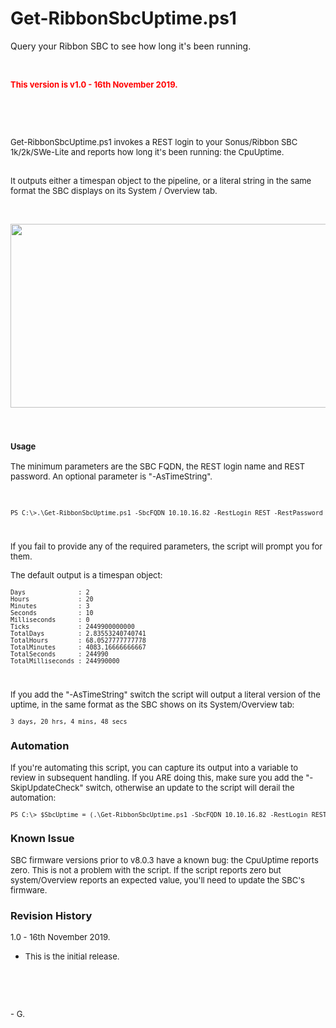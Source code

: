 # Get-RibbonSbcUptime.ps1
Query your Ribbon SBC to see how long it's been running.

<p>&nbsp;</p>
<p><strong><span style="font-size: small; color: #ff0000;">This version is v1.0 - 16th November 2019.</span></strong></p>
<p>&nbsp;</p>
<p>&nbsp;</p>
<p><span style="font-size: small;">Get-RibbonSbcUptime.ps1 invokes a REST login to your Sonus/Ribbon SBC 1k/2k/SWe-Lite and reports how long it's been running: the CpuUptime.</span></p>
<p><span style="font-size: small;">&nbsp;</span><br /> <span style="font-size: small;">It outputs either a timespan object to the pipeline, or a literal string in the same format the SBC displays on its System / Overview tab.</span></p>
<p>&nbsp;</p>
<p><img id="225550" src="/site/view/file/225550/1/Get-RibbonSbcUptime-Example.png" alt="" width="789" height="294" /></p>
<p>&nbsp;</p>
<h3><span style="font-size: small;">Usage</span></h3>
<p><span style="font-size: small;">The minimum parameters are the SBC FQDN, the REST login name and REST password. An optional parameter is "-AsTimeString".</span></p>
<p>&nbsp;</p>
<pre><span style="font-size: small;">PS C:\&gt;.\Get-RibbonSbcUptime.ps1 -SbcFQDN 10.10.16.82 -RestLogin REST -RestPassword MyRe$tPwD -AsTimeString</span></pre>
<p><span style="font-size: x-small;"><br /> </span></p>
<p><span style="font-size: small;">If you fail to provide any of the required parameters, the script will prompt you for them.</span></p>
<p><span style="font-size: small;">The default output is a timespan object:</span></p>
<pre><span style="font-size: small;">Days              : 2
Hours             : 20
Minutes           : 3
Seconds           : 10
Milliseconds      : 0
Ticks             : 2449900000000
TotalDays         : 2.83553240740741
TotalHours        : 68.0527777777778
TotalMinutes      : 4083.16666666667
TotalSeconds      : 244990
TotalMilliseconds : 244990000</span></pre>
<p><span style="font-size: x-small;"><br /> </span></p>
<p><span style="font-size: small;">If you add the "-AsTimeString" switch the script will output a literal version of the uptime, in the same format as the SBC shows on its System/Overview tab:</span></p>
<pre><span style="font-size: small;">3 days, 20 hrs, 4 mins, 48 secs</span></pre>
<h3>Automation</h3>
<p><span style="font-size: small;">If you're automating this script, you can capture its output into a variable to review in subsequent handling. If you ARE doing this, make sure you add the "-SkipUpdateCheck" switch, otherwise an update to the script will derail  the automation:</span></p>
<pre><span style="font-size: small;">PS C:\&gt; $SbcUptime = (.\Get-RibbonSbcUptime.ps1 -SbcFQDN 10.10.16.82 -RestLogin REST -RestPassword P@ssw0rd1 -Verbose <span style="background-color: #ffff99;">-SkipUpdateCheck</span>)</span></pre>
<h3>Known Issue</h3>
<p><span style="font-size: small;">SBC firmware versions prior to v8.0.3 have a known bug: the CpuUptime reports zero. This is not a problem with the script. If the script reports zero but system/Overview reports an expected value, you'll need to update the SBC's  firmware.</span></p>
<h3>Revision History</h3>
<p><span style="font-size: small;">1.0 - 16th November 2019.</span></p>
<ul>
<li><span style="font-size: small;">This is the initial release.</span> </li>
</ul>
<p>&nbsp;</p>
<p>&nbsp;</p>
<p><span style="font-size: small;">- G.</span></p>
